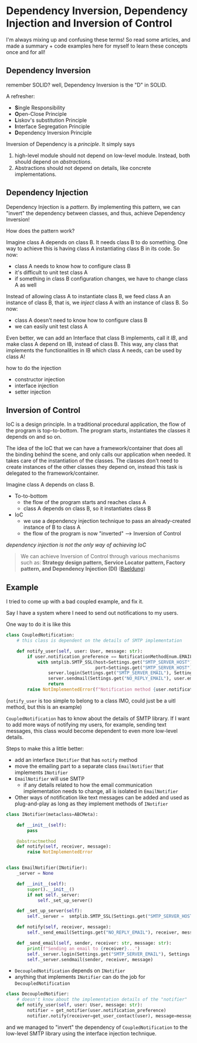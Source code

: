 # Dependency Inversion, Dependency Injection and Inversion of Control
I'm always mixing up and confusing these terms! So read some articles, 
and made a summary + code examples here for myself to learn these concepts once
and for all!



## Dependency Inversion
remember SOLID? well, Dependency Inversion is the "D" in SOLID. 

A refresher:
- **S**ingle Responsibility
- **O**pen-Close Principle
- **L**iskov's substitution Principle
- **I**nterface Segregation Principle
- **D**ependency Inversion Principle


Inversion of Dependency is a *principle*. It simply says 
1. high-level module should
not depend on low-level module. Instead, both should depend on *abstractions*. 
2. Abstractions should not depend on details, like concrete implementations.


## Dependency Injection
Dependency Injection is a *pattern*. By implementing this pattern, we can "invert"
the dependency between classes, and thus, achieve Dependency Inversion!

How does the pattern work?

Imagine class A depends on class B. It needs class B to do something.
One way to achieve this is having class A instantiating class B in its code. 
So now:
 - class A needs to know how to configure class B
 - it's difficult to unit test class A
 - if something in class B configuration changes, we have to change class A as well


Instead of allowing class A to instantiate class B, we feed class A an instance of 
class B, that is, we *inject* class A with an instance of class B. So now:
- class A doesn't need to know how to configure class B
- we can easily unit test class A


Even better, we can add an Interface that class B implements, call it *IB*,
and make class A depend on IB, instead of class B. This way, any class that 
implements the functionalities in IB which class A needs, can be used by class A!

how to do the injection
- constructor injection
- interface injection
- setter injection

## Inversion of Control
IoC is a design principle.
In a traditional procedural application, the flow of the program is top-to-bottom. 
The program starts, instantiates the classes it depends on and so on.

The idea of the IoC that we can have a framework/container that does all the binding behind
the scene, and only calls our application when needed. It takes care of the instantiation
of the classes. The classes don't need to create instances of the other classes they 
depend on, instead this task is delegated to the framework/container.

Imagine class A depends on class B.

- To-to-bottom
  - the flow of the program starts and reaches class A
  - class A depends on class B, so it instantiates class B
- IoC
  - we use a dependency injection technique to pass an already-created instance of B to class A
  - the flow of the program is now "inverted" --> Inversion of Control


*dependency injection is not the only way of achieving IoC*
> We can achieve Inversion of Control through various mechanisms such as: **Strategy design pattern, Service Locator pattern, Factory pattern, and Dependency Injection (DI)**
([Baeldung](https://www.baeldung.com/inversion-control-and-dependency-injection-in-spring))



## Example
I tried to come up with a bad coupled example, and fix it.


Say I have a system where I need to send out notifications to my users.

One way to do it is like this
```python
class CoupledNotification:
    # this class is dependent on the details of SMTP implementation

    def notify_user(self, user: User, message: str):
        if user.notification_preference == NotificationMethodEnum.EMAIL:
            with smtplib.SMTP_SSL(host=Settings.get("SMTP_SERVER_HOST"),
                                  port=Settings.get("SMTP_SERVER_HOST")) as server:
                server.login(Settings.get("SMTP_SERVER_EMAIL"), Settings.get("SMTP_SERVER_PASSWORD"))
                server.sendmail(Settings.get("NO_REPLY_EMAIL"), user.email, message)
                return
        raise NotImplementedError(f"Notification method {user.notification_preference} not implemented!")
```
(`notify_user` is too simple to belong to a class IMO, could just be a uitl method, but this is an example)

`CoupledNotification` has to know about the details of SMTP library. If I want to add more ways of notifying
my users, for example, sending text messages, this class would become dependent to even more low-level details.


Steps to make this a little better:
- add an interface `INotifier` that has `notify` method
- move the emailing part to a separate class `EmailNotifier` that implements `INotifier`
- `EmailNotifier` will use SMTP
  - if any details related to how the email communication implementation needs to change, all is isolated in `EmailNotifier`
- Other ways of notification like text messages can be added and used as plug-and-play as long as they implement methods of `INotifier`


```python
class INotifier(metaclass=ABCMeta):

    def __init__(self):
        pass

    @abstractmethod
    def notify(self, receiver, message):
        raise NotImplementedError


class EmailNotifier(INotifier):
    _server = None

    def __init__(self):
        super().__init__()
        if not self._server:
            self._set_up_server()

    def _set_up_server(self):
        self._server =  smtplib.SMTP_SSL(Settings.get("SMTP_SERVER_HOST"), Settings.get("SMTP_SERVER_HOST"))

    def notify(self, receiver, message):
        self._send_email(Settings.get("NO_REPLY_EMAIL"), receiver, message)

    def _send_email(self, sender, receiver: str, message: str):
        print(f"Sending an email to {receiver}...")
        self._server.login(Settings.get("SMTP_SERVER_EMAIL"), Settings.get("SMTP_SERVER_PASSWORD"))
        self._server.sendmail(sender, receiver, message)
```

- `DecoupledNotification` depends on `INotifier` 
- anything that implements `INotifier` can do the job for `DecoupledNotification`

```python
class DecoupledNotifier:
    # doesn't know about the implementation details of the "notifier"
    def notify_user(self, user: User, message: str):
        notifier = get_notifier(user.notification_preference)
        notifier.notify(receiver=get_user_contact(user), message=message)
```

and we managed to "invert" the dependency of `CoupledNotification` to the low-level SMTP library using the 
interface injection technique.